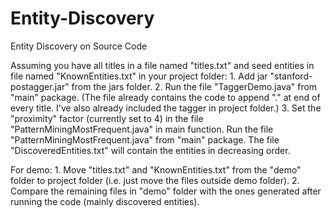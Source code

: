 # Entity-Discovery
Entity Discovery on Source Code

Assuming you have all titles in a file named "titles.txt" and seed entities in file named "KnownEntities.txt" in your project folder:
	1. Add jar "stanford-postagger.jar" from the jars folder.
	2. Run the file "TaggerDemo.java" from "main" package. (The file already contains the code to append "." at end of every title. I've also already included the tagger in project folder.)
	3. Set the "proximity" factor (currently set to 4) in the file "PatternMiningMostFrequent.java" in main function. Run the file "PatternMiningMostFrequent.java" from "main" package. The file "DiscoveredEntities.txt" will contain the entities in decreasing order.
	
For demo:
	1. Move "titles.txt" and "KnownEntities.txt" from the "demo" folder to project folder (i.e. just move the files outside demo folder).
	2. Compare the remaining files in "demo" folder with the ones generated after running the code (mainly discovered entities).


